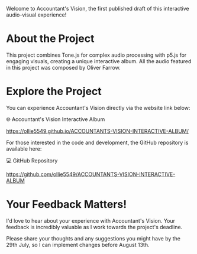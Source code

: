 Welcome to Accountant's Vision, the first published draft of this interactive audio-visual experience!

# About the Project
This project combines Tone.js for complex audio processing with p5.js for engaging visuals, creating a unique interactive album. All the audio featured in this project was composed by Oliver Farrow.

# Explore the Project
You can experience Accountant's Vision directly via the website link below:

🌐 Accountant's Vision Interactive Album

https://ollie5549.github.io/ACCOUNTANTS-VISION-INTERACTIVE-ALBUM/

For those interested in the code and development, the GitHub repository is available here:

💻 GitHub Repository

https://github.com/ollie5549/ACCOUNTANTS-VISION-INTERACTIVE-ALBUM

# Your Feedback Matters!
I'd love to hear about your experience with Accountant's Vision. Your feedback is incredibly valuable as I work towards the project's deadline.

Please share your thoughts and any suggestions you might have by the 29th July, so I can implement changes before August 13th.